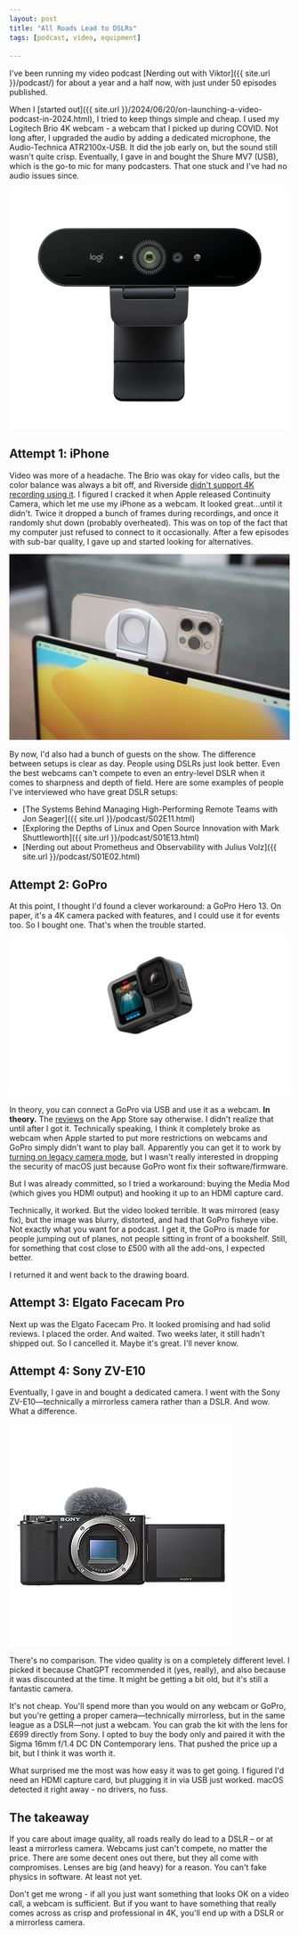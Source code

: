```yaml
---
layout: post
title: "All Roads Lead to DSLRs"
tags: [podcast, video, equipment]

---
```


I've been running my video podcast [Nerding out with Viktor]({{ site.url }}/podcast/) for about a year and a half now, with just under 50 episodes published.

When I [started out]({{ site.url }}/2024/06/20/on-launching-a-video-podcast-in-2024.html), I tried to keep things simple and cheap. I used my Logitech Brio 4K webcam - a webcam that I picked up during COVID. Not long after, I upgraded the audio by adding a dedicated microphone, the Audio-Technica ATR2100x-USB. It did the job early on, but the sound still wasn't quite crisp. Eventually, I gave in and bought the Shure MV7 (USB), which is the go-to mic for many podcasters. That one stuck and I've had no audio issues since.

![Logitech Brio 4K webcam](/assets/logitech-brio.webp)

## Attempt 1: iPhone

Video was more of a headache. The Brio was okay for video calls, but the color balance was always a bit off, and Riverside [didn't support 4K recording using it](https://support.riverside.fm/hc/en-us/articles/9684909831325-Camera-Logitech-Brio-Logitech-4K-Pro). I figured I cracked it when Apple released Continuity Camera, which let me use my iPhone as a webcam. It looked great...until it didn't. Twice it dropped a bunch of frames during recordings, and once it randomly shut down (probably overheated). This was on top of the fact that my computer just refused to connect to it occasionally. After a few episodes with sub-bar quality, I gave up and started looking for alternatives.

![Continuity Camera in action](/assets/continuity-camera.webp)

By now, I'd also had a bunch of guests on the show. The difference between setups is clear as day. People using DSLRs just look better. Even the best webcams can't compete to even an entry-level DSLR when it comes to sharpness and depth of field. Here are some examples of people I've interviewed who have great DSLR setups:

- [The Systems Behind Managing High-Performing Remote Teams with Jon Seager]({{ site.url }}/podcast/S02E11.html)
- [Exploring the Depths of Linux and Open Source Innovation with Mark Shuttleworth]({{ site.url }}/podcast/S01E13.html)
- [Nerding out about Prometheus and Observability with Julius Volz]({{ site.url }}/podcast/S01E02.html)

## Attempt 2: GoPro

At this point, I thought I'd found a clever workaround: a GoPro Hero 13. On paper, it's a 4K camera packed with features, and I could use it for events too. So I bought one. That's when the trouble started.

![GoPro Hero 13](/assets/go-pro-hero-13.webp)

In theory, you can connect a GoPro via USB and use it as a webcam. **In theory.** The [reviews](https://apps.apple.com/gb/app/gopro-webcam/id6477835262?) on the App Store say otherwise. I didn't realize that until after I got it. Technically speaking, I think it completely broke as webcam when Apple started to put more restrictions on webcams and GoPro simply didn't want to play ball. Apparently you can get it to work by [turning on legacy camera mode](https://discussions.apple.com/thread/255256244?sortBy=rank), but I wasn't really interested in dropping the security of macOS just because GoPro wont fix their software/firmware.

But I was already committed, so I tried a workaround: buying the Media Mod (which gives you HDMI output) and hooking it up to an HDMI capture card.

Technically, it worked. But the video looked terrible. It was mirrored (easy fix), but the image was blurry, distorted, and had that GoPro fisheye vibe. Not exactly what you want for a podcast. I get it, the GoPro is made for people jumping out of planes, not people sitting in front of a bookshelf. Still, for something that cost close to £500 with all the add-ons, I expected better.

I returned it and went back to the drawing board.

## Attempt 3: Elgato Facecam Pro

Next up was the Elgato Facecam Pro. It looked promising and had solid reviews. I placed the order. And waited. Two weeks later, it still hadn't shipped out. So I cancelled it. Maybe it's great. I'll never know.

## Attempt 4: Sony ZV-E10

Eventually, I gave in and bought a dedicated camera. I went with the Sony ZV-E10—technically a mirrorless camera rather than a DSLR. And wow. What a difference.

![Sony ZV-E10](/assets/sony-zv-e10.webp)

There's no comparison. The video quality is on a completely different level. I picked it because ChatGPT recommended it (yes, really), and also because it was discounted at the time. It might be getting a bit old, but it's still a fantastic camera.

It's not cheap. You'll spend more than you would on any webcam or GoPro, but you're getting a proper camera—technically mirrorless, but in the same league as a DSLR—not just a webcam. You can grab the kit with the lens for £699 directly from Sony. I opted to buy the body only and paired it with the Sigma 16mm f/1.4 DC DN Contemporary lens. That pushed the price up a bit, but I think it was worth it.

What surprised me the most was how easy it was to get going. I figured I'd need an HDMI capture card, but plugging it in via USB just worked. macOS detected it right away - no drivers, no fuss.

## The takeaway

If you care about image quality, all roads really do lead to a DSLR – or at least a mirrorless camera. Webcams just can't compete, no matter the price. There are some decent ones out there, but they all come with compromises. Lenses are big (and heavy) for a reason. You can't fake physics in software. At least not yet.

Don't get me wrong - if all you just want something that looks OK on a video call, a webcam is sufficient. But if you want to have something that really comes across as crisp and professional in 4K, you'll end up with a DSLR or a mirrorless camera.
